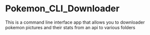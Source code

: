# Pokemon_CLI_Downloader

This is a command line interface app that allows you to
downloader pokemon pictures and their stats from an api to
various folders

